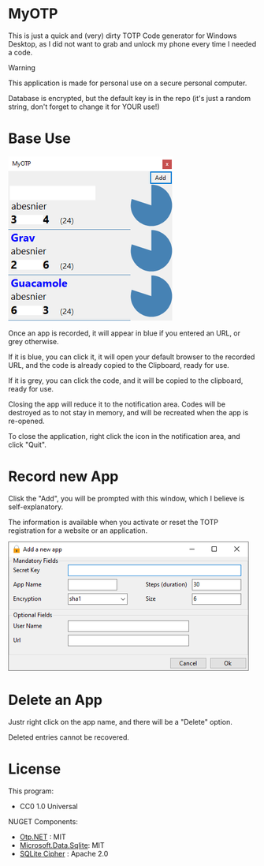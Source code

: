 # MyOTP

This is just a quick and (very) dirty TOTP Code generator for Windows Desktop, as I did not want to grab and unlock my phone every time I needed a code.

> [!WARNING]  
> This application is made for personal use on a secure personal computer.
> 
> Database is encrypted, but the default key is in the repo (it's just a random string, don't forget to change it for YOUR use!)

# Base Use

![alt text](https://github.com/abesnier/MyOTP/blob/master/MyOTP/myotp.png?raw=true)

Once an app is recorded, it will appear in blue if you entered an URL, or grey otherwise.

If it is blue, you can click it, it will open your default browser to the recorded URL, and the code is already copied to the Clipboard, ready for use.

If it is grey, you can click the code, and it will be copied to the clipboard, ready for use.

Closing the app will reduce it to the notification area. Codes will be destroyed as to not stay in memory, and will be recreated when the app is re-opened.

To close the application, right click the icon in the notification area, and click "Quit".

# Record new App

Clisk the "Add", you will be prompted with this window, which I believe is self-explanatory.

The information is available when you activate or reset the TOTP registration for a website or an application.

![alt text](https://github.com/abesnier/MyOTP/blob/master/MyOTP/myotp2.png?raw=true)

# Delete an App

Justr right click on the app name, and there will be a "Delete" option.

Deleted entries cannot be recovered.

# License

This program:
 - CC0 1.0 Universal

NUGET Components:

 - [Otp.NET](https://github.com/kspearrin/Otp.NET) : MIT
 - [Microsoft.Data.Sqlite](https://learn.microsoft.com/en-us/dotnet/standard/data/sqlite/?tabs=net-cli): MIT
 - [SQLite Cipher](https://github.com/ericsink/SQLitePCL.raw) : Apache 2.0